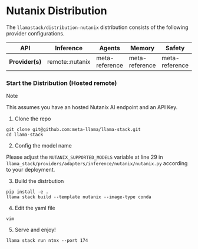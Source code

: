# Nutanix Distribution

The `llamastack/distribution-nutanix` distribution consists of the following provider configurations.


| **API**         	| **Inference** 	| **Agents**     	| **Memory**                                       	| **Safety**     	| **Telemetry**  	|
|-----------------	|---------------	|----------------	|--------------------------------------------------	|----------------	|----------------	|
| **Provider(s)** 	| remote::nutanix   	| meta-reference 	| meta-reference 	| meta-reference 	| meta-reference 	|


### Start the Distribution (Hosted remote)

> [!NOTE]
> This assumes you have an hosted Nutanix AI endpoint and an API Key.

1. Clone the repo
```
git clone git@github.com:meta-llama/llama-stack.git
cd llama-stack
```

2. Config the model name

Please adjust the `NUTANIX_SUPPORTED_MODELS` variable at line 29 in `llama_stack/providers/adapters/inference/nutanix/nutanix.py` according to your deployment.

3. Build the distrbution
```
pip install -e .
llama stack build --template nutanix --image-type conda
```

4. Edit the yaml file
```
vim
```

5. Serve and enjoy!
```
llama stack run ntnx --port 174
```
